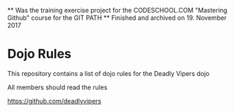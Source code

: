 ** Was the training exercise project for the CODESCHOOL.COM "Mastering Github" course for the GIT PATH **
Finished and archived on 19. November 2017


Dojo Rules
==========

This repository contains a list of dojo rules for the Deadly Vipers dojo

All members should read the rules


https://github.com/deadlyvipers

